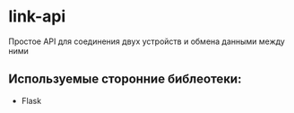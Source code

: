 # link-api
Простое API для соединения двух устройств и обмена данными между ними 

## Используемые сторонние библеотеки:
* Flask
